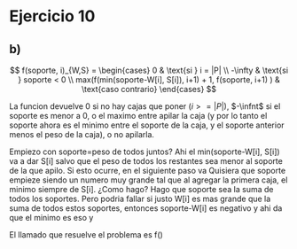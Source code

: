 # Ejercicio 10 
## b) 

$$
f(soporte, i)_{W,S} =
\begin{cases}
     0 & \text{si } i = |P| \\
     -\infty & \text{si } soporte < 0 \\
     max(f(min(soporte-W[i], S[i]), i+1) + 1, f(soporte, i+1) ) & \text{caso contrario}
\end{cases}
$$

La funcion devuelve 0 si no hay cajas que poner ($i>=|P|$), $-\infnt$ si el soporte es menor a 0, o el maximo entre apilar la caja (y por lo tanto el soporte ahora es el minimo entre el soporte de la caja, y el soporte anterior menos el peso de la caja), o no apilarla. 

Empiezo con soporte=peso de todos juntos? Ahi el min(soporte-W[i], S[i]) va a dar S[i] salvo que el peso de todos los restantes sea menor al soporte de la que apilo. Si esto ocurre, en el siguiente paso va
Quisiera que soporte empieze siendo un numero muy grande tal que al agregar la primera caja, el minimo siempre de S[i]. ¿Como hago? Hago que soporte sea la suma de todos los soportes. Pero podria fallar si justo W[i] es mas grande que la suma de todos estos soportes, entonces soporte-W[i] es negativo y ahi da que el minimo es eso y 


El llamado que resuelve el problema es f()

##
